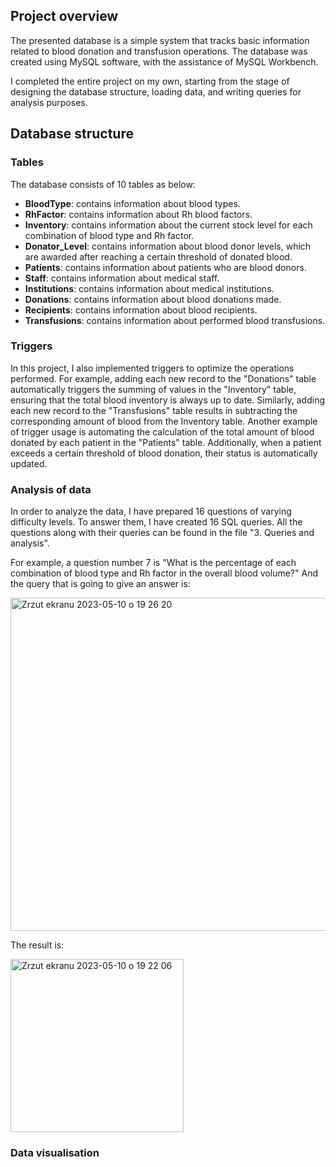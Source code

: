 ## Project overview
The presented database is a simple system that tracks basic information related to blood donation and transfusion operations.
The database was created using MySQL software, with the assistance of MySQL Workbench.

I completed the entire project on my own, starting from the stage of designing the database structure, loading data, and writing queries for analysis purposes.

## Database structure

### Tables
The database consists of 10 tables as below:
- **BloodType**: contains information about blood types.
- **RhFactor**: contains information about Rh blood factors.
- **Inventory**: contains information about the current stock level for each combination of blood type and Rh factor.
- **Donator_Level**: contains information about blood donor levels, which are awarded after reaching a certain threshold of donated blood.
- **Patients**: contains information about patients who are blood donors.
- **Staff**: contains information about medical staff.
- **Institutions**: contains information about medical institutions.
- **Donations**: contains information about blood donations made.
- **Recipients**: contains information about blood recipients.
- **Transfusions**: contains information about performed blood transfusions.

### Triggers
In this project, I also implemented triggers to optimize the operations performed.
For example, adding each new record to the "Donations" table automatically triggers the summing of values in the "Inventory" table, ensuring that the total blood inventory is always up to date. Similarly, adding each new record to the "Transfusions" table results in subtracting the corresponding amount of blood from the Inventory table.
Another example of trigger usage is automating the calculation of the total amount of blood donated by each patient in the "Patients" table. Additionally, when a patient exceeds a certain threshold of blood donation, their status is automatically updated.

### Analysis of data
In order to analyze the data, I have prepared 16 questions of varying difficulty levels. To answer them, I have created 16 SQL queries. All the questions along with their queries can be found in the file "3. Queries and analysis".

For example, a question number 7 is "What is the percentage of each combination of blood type and Rh factor in the overall blood volume?"
And the query that is going to give an answer is:


<img width="533" alt="Zrzut ekranu 2023-05-10 o 19 26 20" src="https://github.com/AdamPietrzyk/SQL-Projects/assets/127242593/e11455a5-5967-42ab-9cfe-0fd9d397d2cb">


The result is:


<img width="277" alt="Zrzut ekranu 2023-05-10 o 19 22 06" src="https://github.com/AdamPietrzyk/SQL-Projects/assets/127242593/ae07f107-efb9-40ff-ac97-2c5585280ebb">


### Data visualisation



